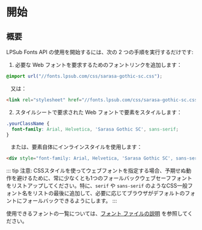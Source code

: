 # 開始

## 概要

LPSub Fonts API の使用を開始するには、次の 2 つの手順を実行するだけです:

1. 必要な Web フォントを要求するためのフォントリンクを追加します：

```css
@import url("//fonts.lpsub.com/css/sarasa-gothic-sc.css");
```

&nbsp;&nbsp;&nbsp;又は：

```html
<link rel="stylesheet" href="//fonts.lpsub.com/css/sarasa-gothic-sc.css" />
```

2. スタイルシートで要求された Web フォントで要素をスタイルします：

```css
.yourClassName {
  font-family: Arial, Helvetica, 'Sarasa Gothic SC', sans-serif;
}
```

&nbsp;&nbsp;&nbsp;または、要素自体にインラインスタイルを使用します：

```html
<div style="font-family: Arial, Helvetica, 'Sarasa Gothic SC', sans-serif;">yourText</div>
```

::: tip
注意: CSSスタイルを使ってウェブフォントを指定する場合、予期せぬ動作を避けるために、常に少なくとも1つのフォールバックウェブセーフフォントをリストアップしてください。特に、`serif` や `sans-serif` のようなCSS一般フォント名をリストの最後に追加して、必要に応じてブラウザがデフォルトのフォントにフォールバックできるようにします。
:::

使用できるフォントの一覧については、[フォント ファイルの説明](../explain/Sarasa-Gothic.md) を参照してください。
